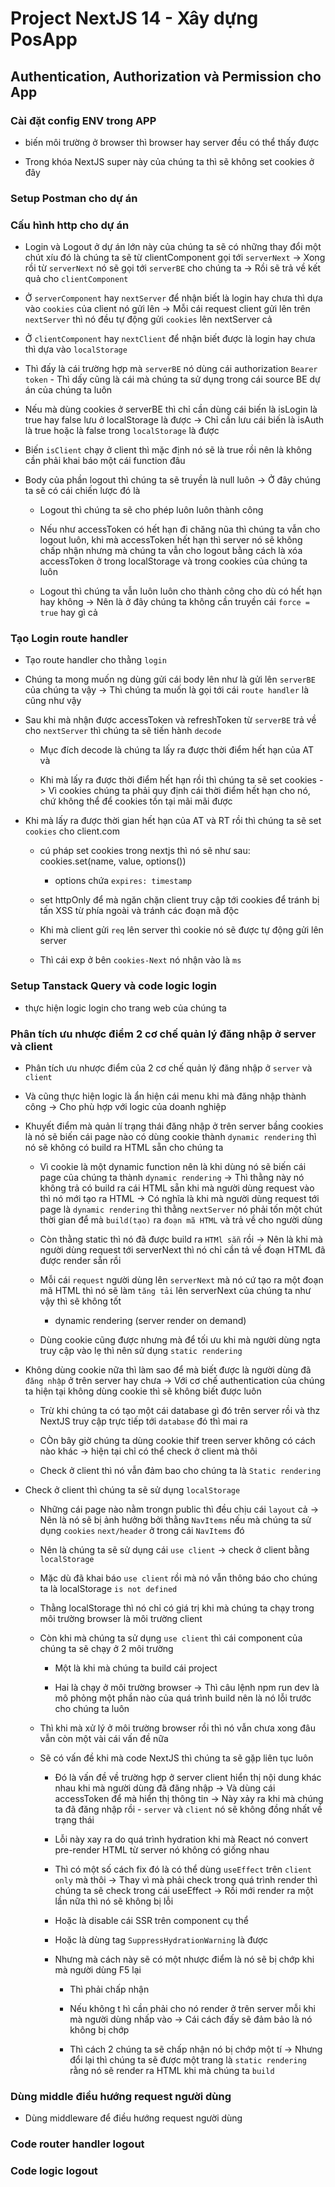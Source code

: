 # Project NextJS 14 - Xây dựng PosApp

## Authentication, Authorization và Permission cho App

### Cài đặt config ENV trong APP

- biến môi trường ở browser thì browser hay server đều có thể thấy được

- Trong khóa NextJS super này của chúng ta thì sẽ không set cookies ở đây

### Setup Postman cho dự án

### Cấu hình http cho dự án

- Login và Logout ở dự án lớn này của chúng ta sẽ có những thay đổi một chút xíu đó là chúng ta sẽ từ clientComponent gọi tới `serverNext` -> Xong rồi từ `serverNext` nó sẽ gọi tới `serverBE` cho chúng ta -> Rồi sẽ trả về kết quả cho `clientComponent`

- Ở `serverComponent` hay `nextServer` để nhận biết là login hay chưa thì dựa vào `cookies` của client nó gửi lên -> Mỗi cái request client gửi lên trên `nextServer` thì nó đều tự động gửi `cookies` lên nextServer cả

- Ở `clientComponent` hay `nextClient` để nhận biết được là login hay chưa thì dựa vào `localStorage`

- Thì đấy là cái trường hợp mà `serverBE` nó dùng cái authorization `Bearer token` - Thì dấy cũng là cái mà chúng ta sử dụng trong cái source BE dự án của chúng ta luôn

- Nếu mà dùng cookies ở serverBE thì chỉ cần dùng cái biến là isLogin là true hay false lưu ở localStorage là được -> Chỉ cần lưu cái biến là isAuth là true hoặc là false trong `localStorage` là được

- Biến `isClient` chạy ở client thì mặc định nó sẽ là true rồi nên là không cần phải khai báo một cái function đâu

- Body của phần logout thì chúng ta sẽ truyền là null luôn -> Ở đây chúng ta sẽ có cái chiến lược đó là

  - Logout thì chúng ta sẽ cho phép luôn luôn thành công

  - Nếu như accessToken có hết hạn đi chăng nũa thì chúng ta vẫn cho logout luôn, khi mà accessToken hết hạn thì server nó sẽ không chấp nhận nhưng mà chúng ta vẫn cho logout bằng cách là xóa accessToken ở trong localStorage và trong cookies của chúng ta luôn

  - Logout thì chúng ta vẫn luôn luôn cho thành công cho dù có hết hạn hay không -> Nên là ở đây chúng ta không cần truyền cái `force = true` hay gì cả

### Tạo Login route handler

- Tạo route handler cho thằng `login`

- Chúng ta mong muốn ng dùng gửi cái body lên như là gửi lên `serverBE` của chúng ta vậy -> Thì chúng ta muốn là gọi tới cái `route handler` là cũng như vậy

- Sau khi mà nhận được accessToken và refreshToken từ `serverBE` trả về cho `nextServer` thì chúng ta sẽ tiến hành `decode`

  - Mục đích decode là chúng ta lấy ra được thời điểm hết hạn của AT và

  - Khi mà lấy ra được thời điểm hết hạn rồi thì chúng ta sẽ set cookies -> Vì cookies chúng ta phải quy định cái thời điểm hết hạn cho nó, chứ không thể để cookies tồn tại mãi mãi được

- Khi mà lấy ra được thời gian hết hạn của AT và RT rồi thì chúng ta sẽ set `cookies` cho client.com

  - cú pháp set cookies trong nextjs thì nó sẽ như sau: cookies.set(name, value, options())

    - options chứa `expires: timestamp`

  - set httpOnly để mà ngăn chặn client truy cập tới cookies để tránh bị tấn XSS từ phía ngoài và tránh các đoạn mã độc

  - Khi mà client gửi `req` lên server thì cookie nó sẽ được tự động gửi lên server

  - Thì cái exp ở bên `cookies-Next` nó nhận vào là `ms`

### Setup Tanstack Query và code logic login

- thực hiện logic login cho trang web của chúng ta

### Phân tích ưu nhược điểm 2 cơ chế quản lý đăng nhập ở server và client

- Phân tích ưu nhược điểm của 2 cơ chế quản lý đăng nhập ở `server` và `client`

- Và cũng thực hiện logic là ẩn hiện cái menu khi mà đăng nhập thành công -> Cho phù hợp với logic của doanh nghiệp

- Khuyết điểm mà quản lí trạng thái đăng nhập ở trên server bầng cookies là nó sẽ biến cái page nào có dùng cookie thành `dynamic rendering` thì nó sẽ không có build ra HTML sẵn cho chúng ta

  - Vì cookie là một dynamic function nên là khi dùng nó sẽ biến cái page của chúng ta thành `dynamic rendering` -> Thì thằng này nó không trả có build ra cái HTML sẵn khi mà người dùng request vào thì nó mới tạo ra HTML -> Có nghĩa là khi mà người dùng request tới page là `dynamic rendering` thì thằng `nextServer` nó phải tốn một chút thời gian để mà `build(tạo)` ra `đoạn mã HTML` và trả về cho người dùng

  - Còn thằng static thì nó đã được build ra `HTMl sẵn` rồi -> Nên là khi mà người dùng request tới serverNext thì nó chỉ cần tả về đoạn HTML đã được render sẵn rồi

  - Mỗi cái `request` người dùng lên `serverNext` mà nó cứ tạo ra một đoạn mã HTML thì nó sẽ làm `tăng tải` lên serverNext của chúng ta như vậy thì sẽ không tốt

    - dynamic rendering (server render on demand)

  - Dùng cookie cũng được nhưng mà để tối ưu khi mà người dùng ngta truy cập vào lẹ thì nên sử dụng `static rendering`

- Không dùng cookie nữa thì làm sao để mà biết được là người dùng đã `đăng nhập` ở trên server hay chưa -> Với cơ chế authentication của chúng ta hiện tại không dùng cookie thì sẽ không biết được luôn

  - Trừ khi chúng ta có tạo một cái database gì đó trên server rồi và thz NextJS truy cập trực tiếp tới `database` đó thì mai ra

  - CÒn bây giờ chúng ta dùng cookie thif treen server không có cách nào khác -> hiện tại chỉ có thể check ở client mà thôi

  - Check ở client thì nó vẫn đảm bao cho chúng ta là `Static rendering`

- Check ở client thì chúng ta sẽ sử dụng `localStorage`

  - Những cái page nào nằm trongn public thì đều chịu cái `layout` cả -> Nên là nó sẽ bị ảnh hưởng bởi thằng `NavItems` nếu mà chúng ta sử dụng `cookies` `next/header` ở trong cái `NavItems` đó

  - Nên là chúng ta sẽ sử dụng cái `use client` -> check ở client bằng `localStorage`

  - Mặc dù đã khai báo `use client` rồi mà nó vẫn thông báo cho chúng ta là localStorage `is not defined`

  - Thằng localStorage thì nó chỉ có giá trị khi mà chúng ta chạy trong môi trường browser là môi trường client

  - Còn khi mà chúng ta sử dụng `use client` thì cái component của chúng ta sẽ chạy ở 2 môi trường

    - Một là khi mà chúng ta build cái project

    - Hai là chạy ở môi trường browser -> Thì câu lệnh npm run dev là mô phỏng một phần nào của quá trình build nên là nó lỗi trước cho chúng ta luôn

  - Thì khi mà xử lý ở môi trường browser rồi thì nó vẫn chưa xong đâu vẫn còn một vài cái vấn đề nữa

  - Sẽ có vấn đề khi mà code NextJS thì chúng ta sẽ gặp liên tục luôn

    - Đó là vấn đề về trường hợp ở server client hiển thị nội dung khác nhau khi mà người dùng đã đăng nhập -> Và dùng cái accessToken để mà hiển thị thông tin -> Này xảy ra khi mà chúng ta đã đăng nhập rồi - `server` và `client` nó sẽ không đồng nhất về trạng thái

    - Lỗi này xay ra do quá trình hydration khi mà React nó convert pre-render HTML từ server nó không có giống nhau

    - Thì có một số cách fix đó là có thể dùng `useEffect` trên `client only` mà thôi -> Thay vì mà phải check trong quá trình render thì chúng ta sẽ check trong cái useEffect -> Rồi mới render ra một lần nữa thì nó sẽ không bị lỗi

    - Hoặc là disable cái SSR trên component cụ thể

    - Hoặc là dùng tag `SuppressHydrationWarning` là được

    - Nhưng mà cách này sẽ có một nhược điểm là nó sẽ bị chớp khi mà người dùng F5 lại

      - Thì phải chấp nhận

      - Nếu không t hì cần phải cho nó render ở trên server mỗi khi mà người dùng nhấp vào -> Cái cách đấy sẽ đảm bảo là nó không bị chớp

      - Thì cách 2 chúng ta sẽ chấp nhận nó bị chớp một tí -> Nhưng đổi lại thì chúng ta sẽ được một trang là `static rendering` rằng nó sẽ render ra HTML khi mà chúng ta `build`

### Dùng middle điều hướng request người dùng

- Dùng middleware để điều hướng request người dùng

### Code router handler logout

### Code logic logout
